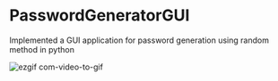 # PasswordGeneratorGUI
Implemented a GUI application for password generation using random method in python

![ezgif com-video-to-gif](https://user-images.githubusercontent.com/93870684/218811987-e091cf38-6898-4220-8b96-6b0f32b9854f.gif)
